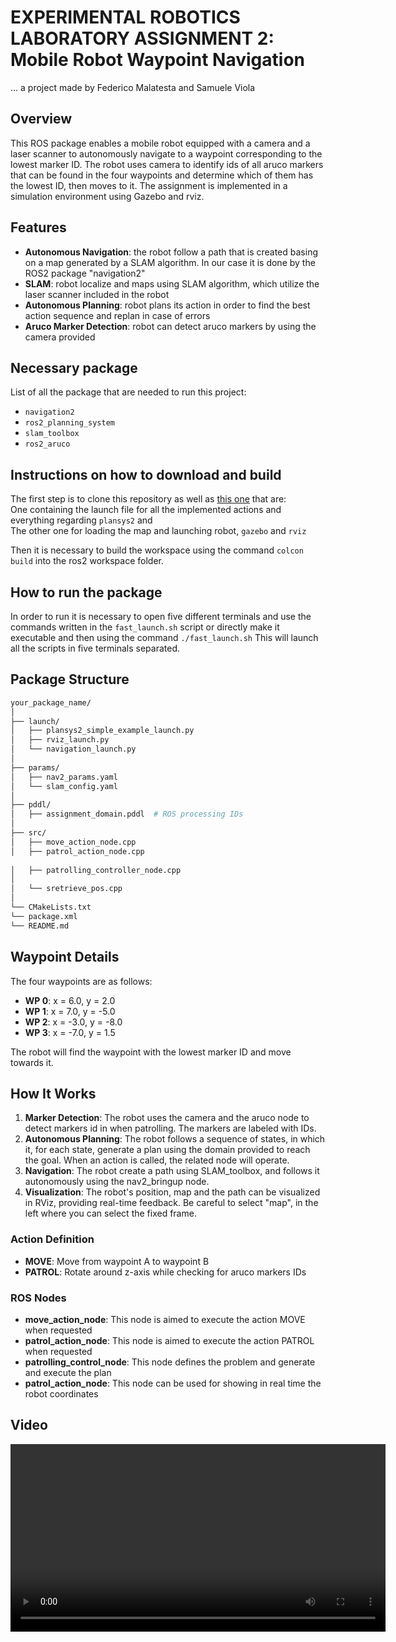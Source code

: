 # EXPERIMENTAL ROBOTICS LABORATORY ASSIGNMENT 2: Mobile Robot Waypoint Navigation

... a project made by Federico Malatesta and Samuele Viola

## Overview

This ROS package enables a mobile robot equipped with a camera and a laser scanner to autonomously navigate to a waypoint corresponding to the lowest marker ID. The robot uses camera to identify ids of all aruco markers that can be found in the four waypoints and determine which of them has the lowest ID, then moves to it.
The assignment is implemented in a simulation environment using Gazebo and rviz.

## Features

- **Autonomous Navigation**: the robot follow a path that is created basing on a map generated by a SLAM algorithm. In our case it is done by the ROS2 package "navigation2"
- **SLAM**: robot localize and maps using SLAM algorithm, which utilize the laser scanner included in the robot
- **Autonomous Planning**: robot plans its action in order to find the best action sequence and replan in case of errors
- **Aruco Marker Detection**: robot can detect aruco markers by using the camera provided

## Necessary package
List of all the package that are needed to run this project: 
- `navigation2`
- `ros2_planning_system`
- `slam_toolbox`
- `ros2_aruco`

## Instructions on how to download and build 
The first step is to clone this repository as well as [this one](https://github.com/FedeMala00/robot_urdf_test) that are:  
One containing the launch file for all the implemented actions and everything regarding `plansys2` and  
The other one for loading the map and launching robot, `gazebo` and `rviz`

Then it is necessary to build the workspace using the command `colcon build` into the ros2 workspace folder.

## How to run the package
In order to run it is necessary to open five different terminals and use the commands written in the `fast_launch.sh` script or directly make it executable and then using the command `./fast_launch.sh` 
This will launch all the scripts in five terminals separated.


## Package Structure

```bash
your_package_name/
│
├── launch/
│   ├── plansys2_simple_example_launch.py          
│   ├── rviz_launch.py          
│   └── navigation_launch.py       
│
├── params/
│   ├── nav2_params.yaml     
│   └── slam_config.yaml          
│
├── pddl/
│   ├── assignment_domain.pddl  # ROS processing IDs
│
├── src/
│   ├── move_action_node.cpp         
│   ├── patrol_action_node.cpp    
   
│   ├── patrolling_controller_node.cpp     
│   
│   └── sretrieve_pos.cpp           
│
└── CMakeLists.txt                      
└── package.xml                     
└── README.md                     

```

## Waypoint Details

The four waypoints are as follows:

- **WP 0**: x = 6.0, y = 2.0
- **WP 1**: x = 7.0, y = -5.0
- **WP 2**: x = -3.0, y = -8.0
- **WP 3**: x = -7.0, y = 1.5

The robot will find the waypoint with the lowest marker ID and move towards it.

## How It Works

1. **Marker Detection**: The robot uses the camera and the aruco node to detect markers id in when patrolling. The markers are labeled with IDs.
2. **Autonomous Planning**: The robot follows a sequence of states, in which it, for each state, generate a plan using the domain provided to reach the goal. When an action is called, the related node will operate.
3. **Navigation**: The robot create a path using SLAM_toolbox, and follows it autonomously using the nav2_bringup node.
4. **Visualization**: The robot's position, map and the path can be visualized in RViz, providing real-time feedback. Be careful to select "map", in the left where you can select the fixed frame.

### Action Definition
- **MOVE**: Move from waypoint A to waypoint B
- **PATROL**: Rotate around z-axis while checking for aruco markers IDs


### ROS Nodes

- **move_action_node**: This node is aimed to execute the action MOVE when requested
- **patrol_action_node**: This node is aimed to execute the action PATROL when requested
- **patrolling_control_node**: This node defines the problem and generate and execute the plan
- **patrol_action_node**: This node can be used for showing in real time the robot coordinates

## Video
[<video src="https://github.com/FedeMala00/exp_assignment2/raw/master/Experimental_video.mp4" controls width="600">
</video>](https://github.com/user-attachments/assets/5a2c6082-dd5c-42c5-91da-054444503d1d)
